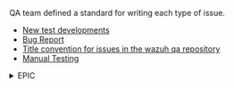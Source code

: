 QA team defined a standard for writing each type of issue.


* [New test developments](https://github.com/wazuh/wazuh-qa/wiki/Template:-New-test-developments)
* [Bug Report](https://github.com/wazuh/wazuh-qa/wiki/Template:-Bug-report) 
* [Title convention for issues in the wazuh qa repository](https://github.com/wazuh/wazuh-qa/wiki/Title-convention-for-issues-in-the-wazuh-qa-repository)
* [Manual Testing](https://github.com/wazuh/wazuh-qa/wiki/Manual-Testing) 

<details>
  <summary>EPIC</summary>

1. `Title`: The title must be short and descriptive.

2. `Description`: It indicates the general development to do. Each issue involved will have specific information and details.

   2.1. `PRs Involved`: List of PRs that are working on the issues contained by this Epic. It helps to follow the details.

4. `Related Issues`: In this section add the related issue numbers. Also, do not forget to Mark the Linked Issues in the sidebar and Connected Issues.

5. `Label to add`: feature/{module}, test/{type of test}, team/qa, subteam/{subteam}.

6. `Example`: [Wazuh-DB: Migration of agent-group files](https://github.com/wazuh/wazuh-qa/issues/2504)

</details>


